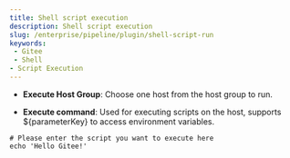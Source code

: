 ```yaml
---
title: Shell script execution
description: Shell script execution
slug: /enterprise/pipeline/plugin/shell-script-run
keywords:
 - Gitee
 - Shell
- Script Execution
---
```


- **Execute Host Group**: Choose one host from the host group to run.

- **Execute command**: Used for executing scripts on the host, supports ${parameterKey} to access environment variables.

```shell
# Please enter the script you want to execute here
echo 'Hello Gitee!'
```